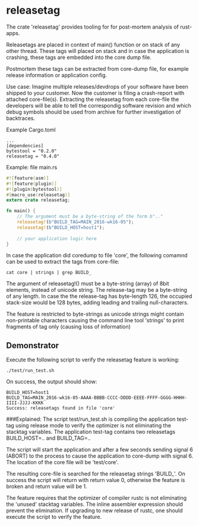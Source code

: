 # releasetag

The crate 'releasetag' provides tooling for for post-mortem analysis of rust-apps.

Releasetags are placed in context of main() function or on stack of any other thread. These tags will placed on stack and in case the application is crashing, these tags are embedded into the core dump file.

Postmortem these tags can be extracted from core-dump file, for example release information or application config.

Use case: Imagine multiple releases/devdrops of your software have been shipped to your
customer. Now the customer is filing a crash-report with attached core-file(s). Extracting
the releasetag from each core-file the developers will be able to tell the correspondig
software revision and which debug symbols should be used from archive for further
investigation of backtraces.

Example Cargo.toml
```init
...
[dependencies]
bytestool = "0.2.0"
releasetag = "0.4.0"
```

Example: file main.rs
```rust
#![feature(asm)] 
#![feature(plugin)]
#![plugin(bytestool)]
#[macro_use(releasetag)]
extern crate releasetag;

fn main() {
    // The argument must be a byte-string of the form b".." 
    releasetag!(b"BUILD_TAG=MAIN_2016-wk16-05");
    releasetag!(b"BUILD_HOST=host1");
 
    // your application logic here
}
```
In case the application did coredump to file 'core', the following comamnd can be used to extract the tags from core-file:
```
cat core | strings | grep BUILD_
```
The argument of releasetag!() must be a byte-string (array) of 8bit elements, 
instead of unicode string. The release-tag may be a byte-string of any length. In case the 
the release-tag has byte-length 126, the occupied stack-size would be 128 bytes, 
adding leading and trailing null-characters.

The feature is restricted to byte-strings as unicode strings might contain 
non-printable characters causing the command line tool 'strings' to print fragments of
tag only (causing loss of information)

## Demonstrator
Execute the following script to verify the releasetag feature is working:
```
./test/run_test.sh
```
On success, the output should show:
```
BUILD_HOST=host1
BUILD_TAG=MAIN_2016-wk16-05-AAAA-BBBB-CCCC-DDDD-EEEE-FFFF-GGGG-HHHH-IIII-JJJJ-KKKK
Success: releasetags found in file 'core'
```

###Explained:
The script test/run_test.sh is compiling the application test-tag using release mode
to verify the optimizer is not eliminating the stacktag variables.
The application test-tag contains two releasetags BUILD_HOST=.. and BUILD_TAG=..

The script will start the application and after a few seconds sending signal 6 (ABORT) to
the process to cause the application to core-dump with signal 6. The location of the
core file will be 'test/core'.

The resulting core-file is searched for the releasetag strings 'BUILD_'.  On success the script will return with return value 0, otherwise the feature is broken and return value will be 1.

The feature requires that the optimizer of compiler rustc is not eliminating the 'unused' stacktag variables. The inline assembler expression should prevent the elimination. If upgrading to new release of rustc, one should execute the script to verify the feature.
